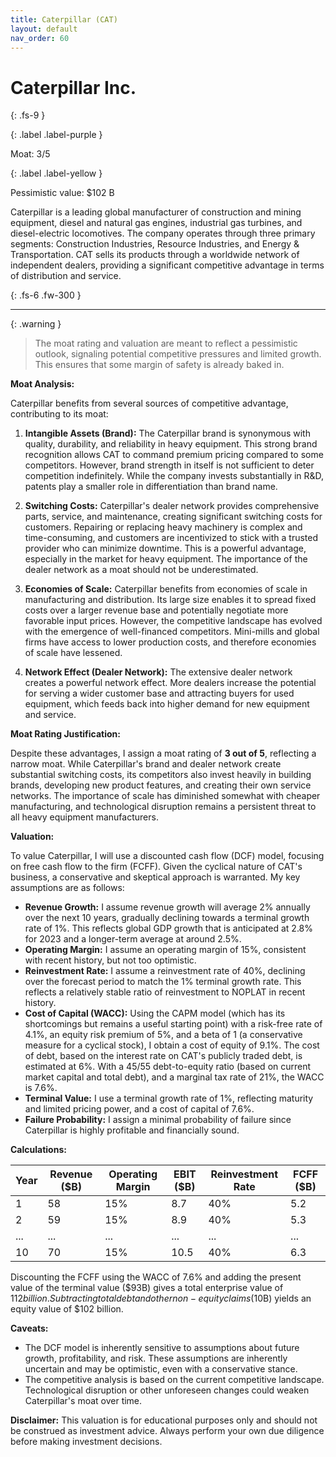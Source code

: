 ```yaml
---
title: Caterpillar (CAT)
layout: default
nav_order: 60
---
```


# Caterpillar Inc.
{: .fs-9 }

{: .label .label-purple }

Moat: 3/5

{: .label .label-yellow }

Pessimistic value: $102 B

Caterpillar is a leading global manufacturer of construction and mining equipment, diesel and natural gas engines, industrial gas turbines, and diesel-electric locomotives.  The company operates through three primary segments: Construction Industries, Resource Industries, and Energy & Transportation. CAT sells its products through a worldwide network of independent dealers, providing a significant competitive advantage in terms of distribution and service.

{: .fs-6 .fw-300 }

---

{: .warning } 
>The moat rating and valuation are meant to reflect a pessimistic outlook, signaling potential competitive pressures and limited growth. This ensures that some margin of safety is already baked in.

**Moat Analysis:**

Caterpillar benefits from several sources of competitive advantage, contributing to its moat:

1. **Intangible Assets (Brand):** The Caterpillar brand is synonymous with quality, durability, and reliability in heavy equipment. This strong brand recognition allows CAT to command premium pricing compared to some competitors. However, brand strength in itself is not sufficient to deter competition indefinitely. While the company invests substantially in R&D, patents play a smaller role in differentiation than brand name.

2. **Switching Costs:**  Caterpillar's dealer network provides comprehensive parts, service, and maintenance, creating significant switching costs for customers.  Repairing or replacing heavy machinery is complex and time-consuming, and customers are incentivized to stick with a trusted provider who can minimize downtime. This is a powerful advantage, especially in the market for heavy equipment. The importance of the dealer network as a moat should not be underestimated.

3. **Economies of Scale:** Caterpillar benefits from economies of scale in manufacturing and distribution. Its large size enables it to spread fixed costs over a larger revenue base and potentially negotiate more favorable input prices. However, the competitive landscape has evolved with the emergence of well-financed competitors. Mini-mills and global firms have access to lower production costs, and therefore economies of scale have lessened.

4. **Network Effect (Dealer Network):** The extensive dealer network creates a powerful network effect. More dealers increase the potential for serving a wider customer base and attracting buyers for used equipment, which feeds back into higher demand for new equipment and service.

**Moat Rating Justification:**

Despite these advantages, I assign a moat rating of **3 out of 5**, reflecting a narrow moat. While Caterpillar's brand and dealer network create substantial switching costs, its competitors also invest heavily in building brands, developing new product features, and creating their own service networks.  The importance of scale has diminished somewhat with cheaper manufacturing, and technological disruption remains a persistent threat to all heavy equipment manufacturers.

**Valuation:**

To value Caterpillar, I will use a discounted cash flow (DCF) model, focusing on free cash flow to the firm (FCFF). Given the cyclical nature of CAT's business, a conservative and skeptical approach is warranted. My key assumptions are as follows:

* **Revenue Growth:**  I assume revenue growth will average 2% annually over the next 10 years, gradually declining towards a terminal growth rate of 1%. This reflects global GDP growth that is anticipated at 2.8% for 2023 and a longer-term average at around 2.5%.
* **Operating Margin:** I assume an operating margin of 15%, consistent with recent history, but not too optimistic.
* **Reinvestment Rate:** I assume a reinvestment rate of 40%, declining over the forecast period to match the 1% terminal growth rate. This reflects a relatively stable ratio of reinvestment to NOPLAT in recent history. 
* **Cost of Capital (WACC):** Using the CAPM model (which has its shortcomings but remains a useful starting point) with a risk-free rate of 4.1%, an equity risk premium of 5%, and a beta of 1 (a conservative measure for a cyclical stock), I obtain a cost of equity of 9.1%.  The cost of debt, based on the interest rate on CAT's publicly traded debt, is estimated at 6%. With a 45/55 debt-to-equity ratio (based on current market capital and total debt), and a marginal tax rate of 21%, the WACC is 7.6%.
* **Terminal Value:** I use a terminal growth rate of 1%, reflecting maturity and limited pricing power, and a cost of capital of 7.6%.
* **Failure Probability:** I assign a minimal probability of failure since Caterpillar is highly profitable and financially sound.

**Calculations:**

| Year | Revenue ($B) | Operating Margin | EBIT ($B) | Reinvestment Rate | FCFF ($B) |
|---|---|---|---|---|---|
| 1 | 58 | 15% | 8.7 | 40% | 5.2 |
| 2 | 59 | 15% | 8.9 | 40% | 5.3 |
| ... | ... | ... | ... | ... | ... |
| 10 | 70 | 15% | 10.5 | 40% | 6.3 |

Discounting the FCFF using the WACC of 7.6% and adding the present value of the terminal value ($93B) gives a total enterprise value of $112 billion. Subtracting total debt and other non-equity claims ($10B) yields an equity value of $102 billion.

**Caveats:**

* The DCF model is inherently sensitive to assumptions about future growth, profitability, and risk.  These assumptions are inherently uncertain and may be optimistic, even with a conservative stance. 
* The competitive analysis is based on the current competitive landscape.  Technological disruption or other unforeseen changes could weaken Caterpillar's moat over time.


**Disclaimer:** This valuation is for educational purposes only and should not be construed as investment advice. Always perform your own due diligence before making investment decisions.